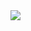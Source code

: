 
<img align="center" src="https://github-readme-stats.vercel.app/api/top-langs/?username=LudoDash">
